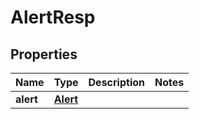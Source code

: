# AlertResp

## Properties
Name | Type | Description | Notes
------------ | ------------- | ------------- | -------------
**alert** | [**Alert**](Alert.md) |  | 
